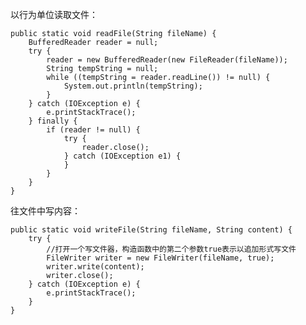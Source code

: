 以行为单位读取文件：
    
    public static void readFile(String fileName) {
        BufferedReader reader = null;
        try {
            reader = new BufferedReader(new FileReader(fileName));
            String tempString = null;
            while ((tempString = reader.readLine()) != null) {
                System.out.println(tempString);
            }
        } catch (IOException e) {
            e.printStackTrace();
        } finally {
            if (reader != null) {
                try {
                    reader.close();
                } catch (IOException e1) {
                }
            }
        }
    }

往文件中写内容：

    public static void writeFile(String fileName, String content) {
        try {
            //打开一个写文件器，构造函数中的第二个参数true表示以追加形式写文件
            FileWriter writer = new FileWriter(fileName, true);
            writer.write(content);
            writer.close();
        } catch (IOException e) {
            e.printStackTrace();
        }
    }